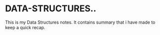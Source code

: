 # DATA-STRUCTURES..
This is my Data Structures notes.
It contains summary that i have made to keep a quick recap.
